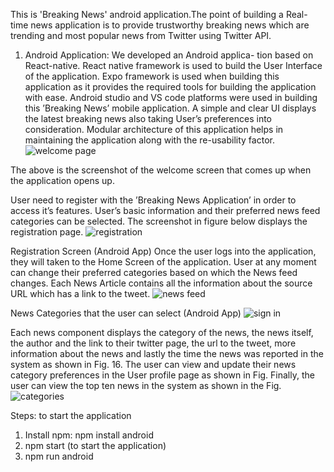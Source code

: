 This is 'Breaking News' android application.The point of building a Real-time news application is to
provide trustworthy breaking news which are trending and
most popular news from Twitter using Twitter API.
1) Android Application: We developed an Android applica-
tion based on React-native. React native framework is used to
build the User Interface of the application. Expo framework is
used when building this application as it provides the required
tools for building the application with ease. Android studio
and VS code platforms were used in building this ’Breaking
News’ mobile application. A simple and clear UI displays
the latest breaking news also taking User’s preferences into
consideration. Modular architecture of this application helps in
maintaining the application along with the re-usability factor.
![welcome page](https://user-images.githubusercontent.com/20095735/205424776-795775ae-77f2-42d4-84b3-6592839739d8.jpg)

The above is the screenshot of the welcome screen that comes
up when the application opens up.

User need to register with the ’Breaking News Application’
in order to access it’s features. User’s basic information and
their preferred news feed categories can be selected. The
screenshot in figure below displays the registration page.
![registration](https://user-images.githubusercontent.com/20095735/205424843-262f181f-7cd2-4048-b83e-5bead4d2cc3a.jpg)

 
 Registration Screen (Android App)
Once the user logs into the application, they will taken to
the Home Screen of the application.
User at any moment can change their preferred categories
based on which the News feed changes. Each News Article
contains all the information about the source URL which has
a link to the tweet.
![news feed](https://user-images.githubusercontent.com/20095735/205424852-fef2348c-0e3d-4446-97fc-94ca473be269.jpg)

 News Categories that the user can select (Android
App)
![sign in](https://user-images.githubusercontent.com/20095735/205424857-f4232ae1-81f9-4ca1-a328-2e26f1a68d74.jpg)


Each news component displays the category of the news, the
news itself, the author and the link to their twitter page, the url
to the tweet, more information about the news and lastly the
time the news was reported in the system as shown in Fig. 16.
The user can view and update their news category preferences
in the User profile page as shown in Fig. Finally, the user
can view the top ten news in the system as shown in the Fig.
![categories](https://user-images.githubusercontent.com/20095735/205424878-9b484f27-928b-4863-b736-83d857347e74.jpg)

Steps: to start the application

1. Install npm: npm install android
2. npm start (to start the application)
3. npm run android 
